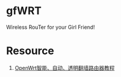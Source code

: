 # gfWRT
Wireless RouTer for your Girl Friend!

# Resource

1. [OpenWrt智能、自动、透明翻墙路由器教程](https://www.gitbook.com/book/softwaredownload/openwrt-fanqiang/details)
